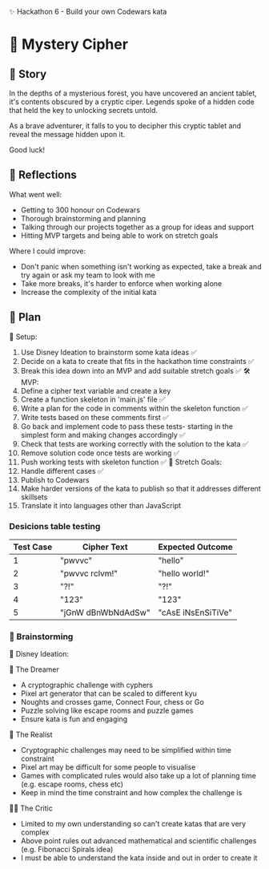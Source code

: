 ✨ Hackathon 6 - Build your own Codewars kata

# 📜 Mystery Cipher

## 📖 Story

In the depths of a mysterious forest, you have uncovered an ancient tablet, it's contents obscured by a cryptic ciper. Legends spoke of a hidden code that held the key to unlocking secrets untold.

As a brave adventurer, it falls to you to decipher this cryptic tablet and reveal the message hidden upon it.

Good luck!

## 💭 Reflections

What went well:

- Getting to 300 honour on Codewars
- Thorough brainstorming and planning
- Talking through our projects together as a group for ideas and support
- Hitting MVP targets and being able to work on stretch goals

Where I could improve:

- Don't panic when something isn't working as expected, take a break and try again or ask my team to look with me
- Take more breaks, it's harder to enforce when working alone
- Increase the complexity of the initial kata

## 📝 Plan

🏁 Setup:

1. Use Disney Ideation to brainstorm some kata ideas ✅
2. Decide on a kata to create that fits in the hackathon time constraints ✅
3. Break this idea down into an MVP and add suitable stretch goals ✅
   🛠️ MVP:
4. Define a cipher text variable and create a key
5. Create a function skeleton in 'main.js' file ✅
6. Write a plan for the code in comments within the skeleton function ✅
7. Write tests based on these comments first ✅
8. Go back and implement code to pass these tests- starting in the simplest form and making changes accordingly ✅
9. Check that tests are working correctly with the solution to the kata ✅
10. Remove solution code once tests are working ✅
11. Push working tests with skeleton function ✅
    🚀 Stretch Goals:
12. Handle different cases ✅
13. Publish to Codewars
14. Make harder versions of the kata to publish so that it addresses different skillsets
15. Translate it into languages other than JavaScript

### Desicions table testing

| Test Case | Cipher Text        | Expected Outcome   |
| --------- | ------------------ | ------------------ |
| 1         | "pwvvc"            | "hello"            |
| 2         | "pwvvc rclvm!"     | "hello world!"     |
| 3         | "?!"               | "?!"               |
| 4         | "123"              | "123"              |
| 5         | "jGnW dBnWbNdAdSw" | "cAsE iNsEnSiTiVe" |

### 🧠 Brainstorming

🏰 Disney Ideation:

🌟 The Dreamer

- A cryptographic challenge with cyphers
- Pixel art generator that can be scaled to different kyu
- Noughts and crosses game, Connect Four, chess or Go
- Puzzle solving like escape rooms and puzzle games
- Ensure kata is fun and engaging

🤔 The Realist

- Cryptographic challenges may need to be simplified within time constraint
- Pixel art may be difficult for some people to visualise
- Games with complicated rules would also take up a lot of planning time (e.g. escape rooms, chess etc)
- Keep in mind the time constraint and how complex the challenge is

🕵️‍♂️ The Critic

- Limited to my own understanding so can't create katas that are very complex
- Above point rules out advanced mathematical and scientific challenges (e.g. Fibonacci Spirals idea)
- I must be able to understand the kata inside and out in order to create it

